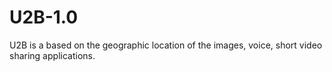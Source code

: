 U2B-1.0
=======

U2B is a based on the geographic location of the images, voice, short video sharing applications.
